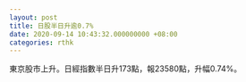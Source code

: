```yaml
---
layout: post
title: 日股半日升逾0.7%
date: 2020-09-14 10:43:32.000000000 +08:00
categories: rthk
---
```


東京股市上升。日經指數半日升173點，報23580點，升幅0.74%。
